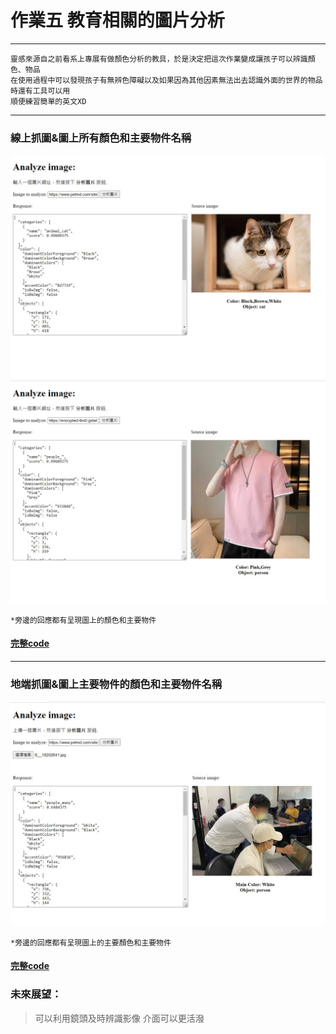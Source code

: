 # 作業五 教育相關的圖片分析
------
```
靈感來源自之前看系上專展有做顏色分析的教具，於是決定把這次作業變成讓孩子可以辨識顏色、物品
在使用過程中可以發現孩子有無辨色障礙以及如果因為其他因素無法出去認識外面的世界的物品時還有工具可以用
順便練習簡單的英文XD
```
------
### 線上抓圖&圖上所有顏色和主要物件名稱
![實例1](https://github.com/cpeggy/LAT/blob/main/Hw5/allcolor_web-1.jpg)
![實例2](https://github.com/cpeggy/LAT/blob/main/Hw5/allcolor_web-2.jpg)
```
*旁邊的回應都有呈現圖上的顏色和主要物件
```
#### [完整code](https://github.com/cpeggy/LAT/blob/main/Hw5/main.js)
------
### 地端抓圖&圖上主要物件的顏色和主要物件名稱
![實例3](https://github.com/cpeggy/LAT/blob/main/Hw5/maincolor_up.jpg)
```
*旁邊的回應都有呈現圖上的主要顏色和主要物件
```
#### [完整code](https://github.com/cpeggy/LAT/blob/main/Hw5/main%20-1.js)
### 未來展望：
>可以利用鏡頭及時辨識影像
>介面可以更活潑
